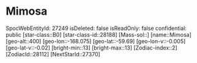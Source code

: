 ﻿---
location: [-59.69,-168.075,400]
type: Station
tags:
- astro/Star

---

# Mimosa

SpocWebEntityId: 27249
isDeleted: false
isReadOnly: false
confidential: public
[star-class::B0]
[star-class-id::28188]
[Mass-sol::]
[name::Mimosa]
[geo-alt::400]
[geo-lon::-168.075]
[geo-lat::-59.69]
[geo-lon-v::-0.005]
[geo-lat-v::-0.02]
[bright-min::13]
[bright-max::13]
[Zodiac-index::2]
[ZodiacId::28112]
[NextStarId::27370]

